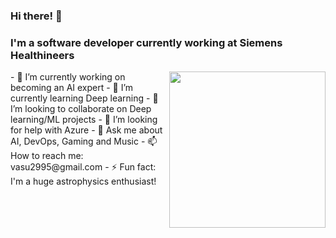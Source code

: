 ### Hi there! 👋

### I'm a software developer currently working at Siemens Healthineers

<img src="https://camo.githubusercontent.com/e15e75521862be103c834df436a8f9e075c945e5/68747470733a2f2f6d656469612e67697068792e636f6d2f6d656469612f6475334a336358797a686a3735494f6776412f67697068792e676966" width="250" height="250" align="right"/>
<div>
- 🔭 I’m currently working on becoming an AI expert                                             
- 🌱 I’m currently learning Deep learning
- 👯 I’m looking to collaborate on Deep learning/ML projects
- 🤔 I’m looking for help with Azure
- 💬 Ask me about AI, DevOps, Gaming and Music
- 📫 How to reach me: vasu2995@gmail.com
- ⚡️ Fun fact: I'm a huge astrophysics enthusiast!
</div>
